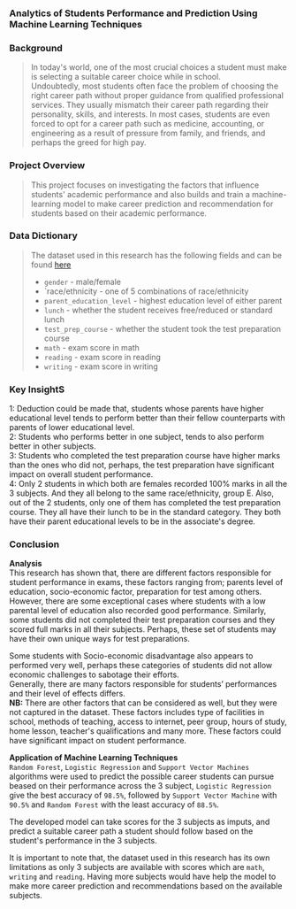 ### Analytics of Students Performance and Prediction Using Machine Learning Techniques

### Background 
> In today's world, one of the most crucial choices a student must make is selecting a suitable career choice while in school.  
Undoubtedly, most students often face the problem of choosing the right career path without proper guidance from qualified professional services. They usually mismatch their career path regarding their personality, skills, and interests. In most cases, students are even forced to opt for a career path such as medicine, accounting, or engineering as a result of pressure from family, and friends, and perhaps the greed for high pay.

### Project Overview
> This project focuses on investigating the factors that influence students' academic performance and also builds and train a machine-learning model to make career prediction and recommendation for students based on their academic performance.  

### Data Dictionary 
> The dataset used in this research has the following fields and can be found [here](http://roycekimmons.com/tools/generated_data/exams)
> - `gender` - male/female
> - `race/ethnicity - one of 5 combinations of race/ethnicity
> - `parent_education_level` -  highest education level of either parent
> - `lunch` - whether the student receives free/reduced or standard lunch
> - `test_prep_course` - whether the student took the test preparation course
> - `math` -  exam score in math 
> - `reading` -  exam score in reading 
> - `writing` -  exam score in writing 

### Key InsightS
1: Deduction could be made that, students whose parents have higher educational level tends to perform better than their fellow counterparts with parents of lower educational level.<br>
2: Students who performs better in one subject, tends to also perform better in other subjects.<br>
3: Students who completed the test preparation course have higher marks than the ones who did not, perhaps, the test preparation have significant impact on overall student performance.<br>
4: Only 2 students in which both are females recorded 100% marks in all the 3 subjects. And they all belong to the same race/ethnicity, group E. Also, out of the 2 students, only one of them has completed the test preparation course. They all have their lunch to be in the standard category. They both have their parent educational levels to be in the associate's degree.


### Conclusion 
**Analysis**<br>
This research has shown that, there are different factors responsible for student performance in exams, these factors ranging from; parents level of education, socio-economic factor, preparation for test among others. However, there are some exceptional cases where students with a low parental level of education also recorded good performance. Similarly, some students did not completed their test preparation courses and they scored full marks in all their subjects. Perhaps, these set of students may have their own unique ways for test preparations.

Some students with Socio-economic disadvantage also appears to performed very well, perhaps these categories of students did not allow economic challenges to sabotage their efforts.<br>
Generally, there are many factors responsible for students’ performances and their level of effects differs.<br>
**NB:** There are other factors that can be considered as well, but they were not captured in the dataset. These factors includes type of facilities in school, methods of teaching, access to internet, peer group, hours of study, home lesson, teacher's qualifications and many more. These factors could have significant impact on student performance.

**Application of Machine Learning Techniques**<br>
`Random Forest`, `Logistic Regression` and `Support Vector Machines` algorithms were used to predict the possible career students can pursue beased on their performance across the 3 subject, `Logistic Regression` give the best accuracy of `98.5%`, followed by `Support Vector Machine` with `90.5%` and `Random Forest` with the least accuracy of `88.5%`.

The developed model can take scores for the 3 subjects as imputs, and predict a suitable career path a student should follow based on the student's performance in the 3 subjects.

It is important to note that, the dataset used in this research has its own limitations as only 3 subjects are available with scores which are `math`, `writing` and `reading`. Having more subjects would have help the model to make more career prediction and recommendations based on the available subjects.


